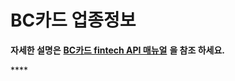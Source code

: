 # BC카드 업종정보

**자세한 설명은** [**BC카드 fintech API 매뉴얼**](https://developers.koscom.co.kr/resources/documentation/20171115_BCCard%20fintech%20API_renewal.pdf) **을 참조 하세요.**

\*\*\*\*

